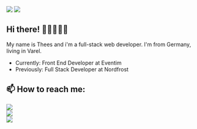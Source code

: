 ![](https://visitor-badge.glitch.me/badge?page_id=theeshengstermann)
![](https://img.shields.io/github/followers/theeshengstermann?label=follow&style=social)
## Hi there! 👋🏼👨🏻‍💻
My name is Thees and i'm a full-stack web developer. I'm from Germany, living in Varel.

- Currently: Front End Developer at Eventim
- Previously: Full Stack Developer at Nordfrost

## 📫 How to reach me:

<a href="mailto:info@thengstermann.dev">![](https://img.shields.io/badge/Mail-ffffff?style=flat&logo=protonmail&logoColor=black)</a>\
<a href="https://www.linkedin.com/in/thees-hengstermann/">![](https://img.shields.io/badge/LinkedIn-0077B5?style=flat&logo=linkedin&logoColor=white)</a>\
<a href="https://www.xing.com/profile/Thees_Hengstermann/">![](https://img.shields.io/badge/Xing-126567?style=flat&logo=xing&logoColor=cfdc00)</a>
<!---
TheesHengstermann/TheesHengstermann is a ✨ special ✨ repository because its `README.md` (this file) appears on your GitHub profile.
You can click the Preview link to take a look at your changes.
--->
